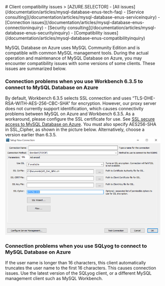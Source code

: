 <properties linkid="" urlDisplayName="" pageTitle="MySQL Service Questions – Azure Cloud" metaKeywords="Azure Cloud, technical documentation, documents and resources, MySQL, database, FAQ, Azure MySQL, MySQL PaaS, Azure MySQL PaaS, Azure MySQL Service, Azure RDS" description="Provides quick answers for common technical questions encountered by users when using MySQL Database on Azure. Contact technical support if you have any further questions." metaCanonical="" services="MySQL" documentationCenter="Services" title="" authors="" solutions="" manager="" editor="" />

<tags ms.service="mysql" ms.date="" wacn.date="04/13/2015"/>
# Client compatibility issues
> [AZURE.SELECTOR]
- [All issues](/documentation/articles/mysql-database-enus-tech-faq)
- [Service consulting](/documentation/articles/mysql-database-enus-serviceinquiry)
- [Connection issues](/documentation/articles/mysql-database-enus-connectioninquiry)
- [Security consulting](/documentation/articles/mysql-database-enus-securityinquiry)
- [Compatibility issues](/documentation/articles/mysql-database-enus-compatibilityinquiry)

MySQL Database on Azure uses MySQL Community Edition and is compatible with common MySQL management tools. During the actual operation and maintenance of MySQL Database on Azure, you may encounter compatibility issues with some versions of some clients. These issues are summarized below.

### **Connection problems when you use Workbench 6.3.5 to connect to MySQL Database on Azure**

By default, Workbench 6.3.5 selects SSL connection and uses “TLS-DHE-RSA-WITH-AES-256-CBC-SHA” for encryption. However, our proxy server does not currently support identification, which causes connectivity problems between MySQL on Azure and Workbench 6.3.5. As a workaround, please configure the SSL certificate for use. See [SSL secure access to MySQL Database on Azure](/documentation/articles/mysql-database-ssl-connection/). You must also specify AES256-SHA in SSL\_Cipher, as shown in the picture below. Alternatively, choose a version earlier than 6.3.5.
![Workbench 6.3.5 connection methods][1]

### **Connection problems when you use SQLyog to connect to MySQL Database on Azure**
If the user name is longer than 16 characters, this client automatically truncates the user name to the first 16 characters. This causes connection issues. Use the latest version of the SQLyog client, or a different MySQL management client such as MySQL Workbench.



[1]: ./media/mysql-database-compatibilityinquiry/SSL.png

<!---HONumber=Acom_0218_2016_MySql-->